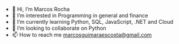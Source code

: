 - 👋 Hi, I’m Marcos Rocha
- 👀 I’m interested in Programming in general and finance
- 🌱 I’m currently learning Python, SQL, JavaScript, .NET and Cloud
- 💞️ I’m looking to collaborate on Python
- 📫 How to reach me marcosguimaraescosta@gmail.com
<!---

--->

